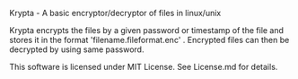 Krypta - A basic encryptor/decryptor of files in linux/unix

Krypta encrypts the files by a given password or timestamp of the
file and stores it in the format 'filename.fileformat.enc' .
Encrypted files can then be decrypted by using same password.

This software is licensed under MIT License. See License.md
for details.

